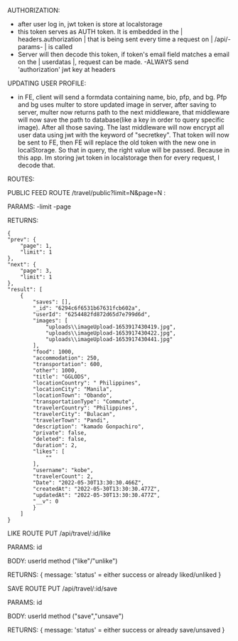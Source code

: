 AUTHORIZATION:

-   after user log in, jwt token is store at localstorage
-   this token serves as AUTH token. It is embedded in the | headers.authorization | that is being sent every time a request on | /api/-params- | is called
-   Server will then decode this token, if token's email field matches a email on the | userdatas |, request can be made.
    -ALWAYS send 'authorization' jwt key at headers

UPDATING USER PROFILE:

-   in FE, client will send a formdata containing name, bio, pfp, and bg. Pfp and bg uses multer to store updated image in server, after saving to server, multer now returns path to the next middleware, that middleware will now save the path to database(like a key in order to query specific image). After all those saving. The last middleware will now encrypt all user data using jwt with the keyword of "secretkey". That token will now be sent to FE, then FE will replace the old token with the new one in localStorage. So that in query, the right value will be passed. Because in this app. Im storing jwt token in localstorage then for every request, I decode that.

ROUTES:

PUBLIC FEED ROUTE
/travel/public?limit=N&page=N :

PARAMS:
-limit
-page

RETURNS:

    {
    "prev": {
        "page": 1,
        "limit": 1
    },
    "next": {
        "page": 3,
        "limit": 1
    },
    "result": [
        {
            "saves": [],
            "_id": "6294c6f6531b67631fcb602a",
            "userId": "6254482fd872d65d7e799d6d",
            "images": [
                "uploads\\imageUpload-1653917430419.jpg",
                "uploads\\imageUpload-1653917430422.jpg",
                "uploads\\imageUpload-1653917430441.jpg"
            ],
            "food": 1000,
            "accommodation": 250,
            "transportation": 600,
            "other": 1000,
            "title": "GGLODS",
            "locationCountry": " Philippines",
            "locationCity": "Manila",
            "locationTown": "Obando",
            "transportationType": "Commute",
            "travelerCountry": "Philippines",
            "travelerCity": "Bulacan",
            "travelerTown": "Pandi",
            "description": "kamado Gonpachiro",
            "private": false,
            "deleted": false,
            "duration": 2,
            "likes": [
                ""
            ],
            "username": "kobe",
            "travelerCount": 2,
            "Date": "2022-05-30T13:30:30.466Z",
            "createdAt": "2022-05-30T13:30:30.477Z",
            "updatedAt": "2022-05-30T13:30:30.477Z",
            "__v": 0
            }
        ]
    }

LIKE ROUTE
PUT /api/travel/:id/like

PARAMS:
id

BODY:
userId
method ("like"/"unlike")

RETURNS:
{
message: 'status' = either success or already liked/unliked
}

SAVE ROUTE
PUT /api/travel/:id/save

PARAMS:
id

BODY:
userId
method ("save","unsave")

RETURNS:
{
message: 'status' = either success or already save/unsaved
}
